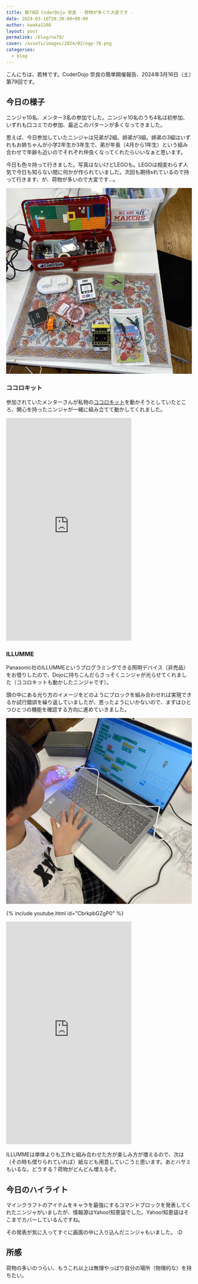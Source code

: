 ```yaml
---
title: 第79回 CoderDojo 奈良 - 荷物が多くて大変です -
date: 2024-03-16T20:30:00+09:00
author: kwaka1208
layout: post
permalink: /blog/no79/
cover: /assets/images/2024/02/ogp-78.png
categories:
  - blog
---
```

こんにちは、若林です。CoderDojo 奈良の簡単開催報告、2024年3月16日（土）第79回です。

## 今日の様子
ニンジャ10名、メンター3名の参加でした。ニンジャ10名のうち4名は初参加、いずれも口コミでの参加、最近このパターンが多くなってきました。

思えば、今日参加していたニンジャは兄弟が2組、姉弟が3組。姉弟の3組はいずれもお姉ちゃんが小学2年生か3年生で、弟が年長（4月から1年生）という組み合わせで年齢も近いのでそれぞれ仲良くなってくれたらいいなぁと思います。

今日も色々持って行きました。写真はないけどLEGOも。LEGOは相変わらず人気で今日も知らない間に何かが作られていました。次回も期待sれているので持って行きます、が、荷物が多いので大変です...。

![](/assets/images/2024/03/01.jpg)

### ココロキット
参加されていたメンターさんが私物の[ココロキット](https://kurikit.ux-xu.com/cocorokit/)を動かそうとしていたところ、関心を持ったニンジャが一緒に組み立てて動かしてくれました。

<iframe width="340" height="604" src="https://www.youtube.com/embed/fGXjBNH7Vcw" title="ユカイ工学ココロキットを作って動かしてみた" frameborder="0" allow="accelerometer; autoplay; clipboard-write; encrypted-media; gyroscope; picture-in-picture; web-share" allowfullscreen></iframe>

### ILLUMME
Panasonic社のILLUMMEというプログラミングできる照明デバイス（非売品）をお借りしたので、Dojoに持ちこんだらさっそくニンジャが光らせてくれました（ココロキットも動かしたニンジャです）。

頭の中にある光り方のイメージをどのようにブロックを組み合わせれば実現できるか試行錯誤を繰り返していましたが、思ったようにいかないので、まずはひとつひとつの機能を確認する方向に進めていきました。

![](/assets/images/2024/03/02.jpg)

{% include youtube.html id="CbrkpbGZgP0" %}

<iframe width="340" height="604" src="https://www.youtube.com/embed/nq_GqQykY94" title="ILLUMMEを光らせてみた" frameborder="0" allow="accelerometer; autoplay; clipboard-write; encrypted-media; gyroscope; picture-in-picture; web-share" allowfullscreen></iframe>

ILLUMMEは単体よりも工作と組み合わせた方が楽しみ方が増えるので、次は（その時も借りられていれば）紙なども用意していこうと思います。あとハサミもいるな。どうする？荷物がどんどん増えるぞ。

## 今日のハイライト
マインクラフトのアイテムをキャラを最強にするコマンドブロックを発表してくれたニンジャがいましたが、情報源はYahoo!知恵袋でした。Yahoo!知恵袋はそこまでカバーしているんですね。

その発表が気に入ってすぐに画面の中に入り込んだニンジャもいました。 :D

## 所感
荷物の多いのつらい、もうこれ以上は無理やっぱり自分の場所（物理的な）を持ちたい。